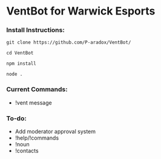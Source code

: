 # VentBot for Warwick Esports

### Install Instructions:
`git clone https://github.com/P-aradox/VentBot/`

`cd VentBot`

`npm install`

`node .`


### Current Commands:
- !vent message

### To-do:
- Add moderator approval system
- !help/!commands
- !noun
- !contacts
